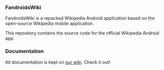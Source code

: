 ### FandroidsWiki

FandroidsWiki is a repacked Wikipedia Android application based on the open-source Wikipedia mobile application.

This repository contains the source code for the official Wikipedia Android app.

### Documentation

All documentation is kept on [our wiki](https://www.mediawiki.org/wiki/Wikimedia_Apps/Team/Wikipedia_Android_app_hacking). Check it out!
